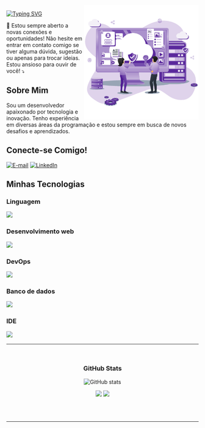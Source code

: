 <img align="right" alt="" height="300px" src="./cloud.png">

[![Typing SVG](https://readme-typing-svg.demolab.com?font=Fira+Code&weight=600&size=25&pause=1000&color=0A66C2&random=false&width=435&height=40&lines=Ol%C3%A1%2C+eu+me+chamo+Pedro+Felipe!+%F0%9F%91%BE%F0%9F%93%9A%F0%9F%92%99)](https://git.io/typing-svg)

<p align="left">💌 Estou sempre aberto a novas conexões e oportunidades! Não hesite em entrar em contato comigo se tiver alguma dúvida, sugestão ou apenas para trocar ideias. Estou ansioso para ouvir de você! ⤵️</p>

## Sobre Mim
Sou um desenvolvedor apaixonado por tecnologia e inovação. Tenho experiência em diversas áreas da programação e estou sempre em busca de novos desafios e aprendizados.

## Conecte-se Comigo!
[![E-mail](https://img.shields.io/badge/-Email-000?style=for-the-badge&logo=microsoft-outlook&logoColor=FF00F6&color:FFF)](mailto:pedrossdaf2@gmail.com)
[![LinkedIn](https://img.shields.io/badge/-LinkedIn-000?style=for-the-badge&logo=linkedin&logoColor=0A66C2&color:FFF)](https://www.linkedin.com/in/pedro-felipe-816563253/)

## Minhas Tecnologias

### Linguagem

<div align="left">
 <img src="https://skillicons.dev/icons?i=rust,bash,python" /> 
</div>

### Desenvolvimento web

<div align="left">
 <img src="https://skillicons.dev/icons?i=php,javascript,html,css," /> 
</div>

### DevOps

<div align="left">
 <img src="https://skillicons.dev/icons?i=debian,ubuntu,vim" /> 
</div>

### Banco de dados

<div align="left">
 <img src="https://skillicons.dev/icons?i=mysql,postgresql,mariadb" /> 
</div>

### IDE

<div align="left">
 <img src="https://skillicons.dev/icons?i=vscode" /> 
</div>

---

<div align="center"><br>
<h3>GitHub Stats</h3>

![GitHub stats](https://github-readme-streak-stats.herokuapp.com/?user=PedroFelipeCS&theme=dark&hide_border=false)
<br>

<div style={{display: "flex"}}>
 <img height="180em" src="https://github-readme-stats.vercel.app/api/top-langs/?username=PedroFelipeCS&layout=compact&theme=dark" />
 
 <img height="180em" src="https://github-readme-stats.vercel.app/api?username=PedroFelipeCS&show_icons=true&theme=dark" />
</div>
</div>

<br><br>

---
